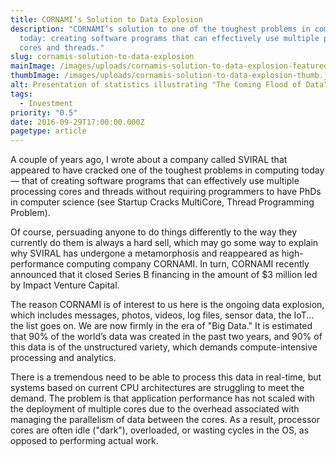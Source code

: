 ```yaml
---
title: CORNAMI’s Solution to Data Explosion
description: "CORNAMI’s solution to one of the toughest problems in computing
  today: creating software programs that can effectively use multiple processing
  cores and threads."
slug: cornamis-solution-to-data-explosion
mainImage: /images/uploads/cornamis-solution-to-data-explosion-featured.jpg
thumbImage: /images/uploads/cornamis-solution-to-data-explosion-thumb.jpg
alt: Presentation of statistics illustrating "The Coming Flood of Data"
tags:
  - Investment
priority: "0.5"
date: 2016-09-29T17:00:00.000Z
pagetype: article
---
```

A couple of years ago, I wrote about a company called SVIRAL that appeared to have cracked one of the toughest problems in computing today — that of creating software programs that can effectively use multiple processing cores and threads without requiring programmers to have PhDs in computer science (see Startup Cracks MultiCore, Thread Programming Problem).

Of course, persuading anyone to do things differently to the way they currently do them is always a hard sell, which may go some way to explain why SVIRAL has undergone a metamorphosis and reappeared as high-performance computing company CORNAMI. In turn, CORNAMI recently announced that it closed Series B financing in the amount of $3 million led by Impact Venture Capital.

The reason CORNAMI is of interest to us here is the ongoing data explosion, which includes messages, photos, videos, log files, sensor data, the IoT... the list goes on. We are now firmly in the era of "Big Data." It is estimated that 90% of the world’s data was created in the past two years, and 90% of this data is of the unstructured variety, which demands compute-intensive processing and analytics.

There is a tremendous need to be able to process this data in real-time, but systems based on current CPU architectures are struggling to meet the demand. The problem is that application performance has not scaled with the deployment of multiple cores due to the overhead associated with managing the parallelism of data between the cores. As a result, processor cores are often idle ("dark"), overloaded, or wasting cycles in the OS, as opposed to performing actual work.